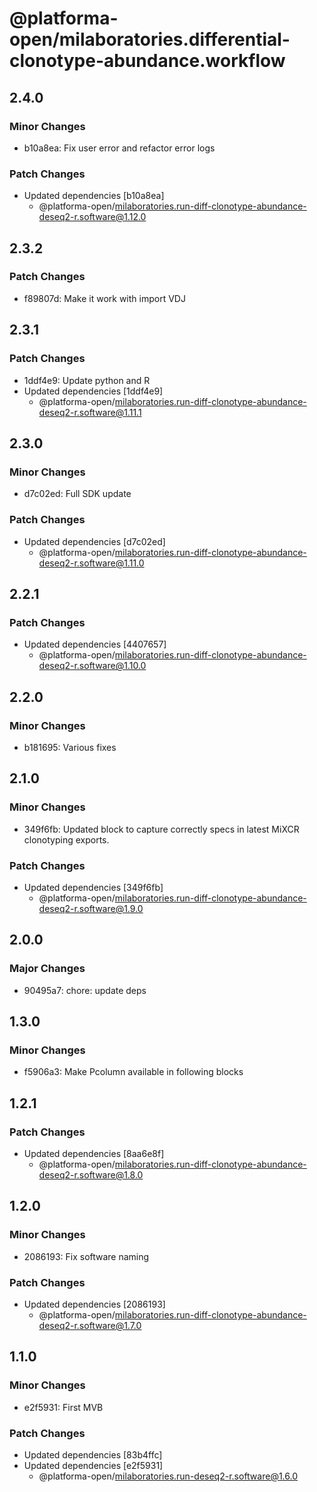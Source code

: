 # @platforma-open/milaboratories.differential-clonotype-abundance.workflow

## 2.4.0

### Minor Changes

- b10a8ea: Fix user error and refactor error logs

### Patch Changes

- Updated dependencies [b10a8ea]
  - @platforma-open/milaboratories.run-diff-clonotype-abundance-deseq2-r.software@1.12.0

## 2.3.2

### Patch Changes

- f89807d: Make it work with import VDJ

## 2.3.1

### Patch Changes

- 1ddf4e9: Update python and R
- Updated dependencies [1ddf4e9]
  - @platforma-open/milaboratories.run-diff-clonotype-abundance-deseq2-r.software@1.11.1

## 2.3.0

### Minor Changes

- d7c02ed: Full SDK update

### Patch Changes

- Updated dependencies [d7c02ed]
  - @platforma-open/milaboratories.run-diff-clonotype-abundance-deseq2-r.software@1.11.0

## 2.2.1

### Patch Changes

- Updated dependencies [4407657]
  - @platforma-open/milaboratories.run-diff-clonotype-abundance-deseq2-r.software@1.10.0

## 2.2.0

### Minor Changes

- b181695: Various fixes

## 2.1.0

### Minor Changes

- 349f6fb: Updated block to capture correctly specs in latest MiXCR clonotyping exports.

### Patch Changes

- Updated dependencies [349f6fb]
  - @platforma-open/milaboratories.run-diff-clonotype-abundance-deseq2-r.software@1.9.0

## 2.0.0

### Major Changes

- 90495a7: chore: update deps

## 1.3.0

### Minor Changes

- f5906a3: Make Pcolumn available in following blocks

## 1.2.1

### Patch Changes

- Updated dependencies [8aa6e8f]
  - @platforma-open/milaboratories.run-diff-clonotype-abundance-deseq2-r.software@1.8.0

## 1.2.0

### Minor Changes

- 2086193: Fix software naming

### Patch Changes

- Updated dependencies [2086193]
  - @platforma-open/milaboratories.run-diff-clonotype-abundance-deseq2-r.software@1.7.0

## 1.1.0

### Minor Changes

- e2f5931: First MVB

### Patch Changes

- Updated dependencies [83b4ffc]
- Updated dependencies [e2f5931]
  - @platforma-open/milaboratories.run-deseq2-r.software@1.6.0
